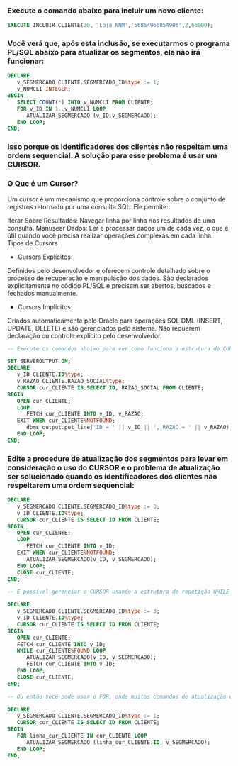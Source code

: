 ### Execute o comando abaixo para incluir um novo cliente:

```sql
EXECUTE INCLUIR_CLIENTE(30, 'Loja NNM','56854960854906',2,60000);
```

### Você verá que, após esta inclusão, se executarmos o programa PL/SQL abaixo para atualizar os segmentos, ela não irá funcionar:

```sql
DECLARE
   v_SEGMERCADO CLIENTE.SEGMERCADO_ID%type := 1;
   v_NUMCLI INTEGER;
BEGIN
   SELECT COUNT(*) INTO v_NUMCLI FROM CLIENTE;
   FOR v_ID IN 1..v_NUMCLI LOOP
      ATUALIZAR_SEGMERCADO (v_ID,v_SEGMERCADO);
   END LOOP;
END;
```

### Isso porque os identificadores dos clientes não respeitam uma ordem sequencial. A solução para esse problema é usar um CURSOR.

### O Que é um Cursor?

Um cursor é um mecanismo que proporciona controle sobre o conjunto de registros retornado por uma consulta SQL. Ele permite:

Iterar Sobre Resultados: Navegar linha por linha nos resultados de uma consulta.
Manusear Dados: Ler e processar dados um de cada vez, o que é útil quando você precisa realizar operações complexas em cada linha.
Tipos de Cursors

-  Cursors Explícitos:

Definidos pelo desenvolvedor e oferecem controle detalhado sobre o processo de recuperação e manipulação dos dados.
São declarados explicitamente no código PL/SQL e precisam ser abertos, buscados e fechados manualmente.

-  Cursors Implícitos:

Criados automaticamente pelo Oracle para operações SQL DML (INSERT, UPDATE, DELETE) e são gerenciados pelo sistema.
Não requerem declaração ou controle explícito pelo desenvolvedor.

```sql
-- Execute os comandos abaixo para ver como funciona a estrutura de CURSOR:

SET SERVEROUTPUT ON;
DECLARE
   v_ID CLIENTE.ID%type;
   v_RAZAO CLIENTE.RAZAO_SOCIAL%type;
   CURSOR cur_CLIENTE IS SELECT ID, RAZAO_SOCIAL FROM CLIENTE;
BEGIN
   OPEN cur_CLIENTE;
   LOOP
      FETCH cur_CLIENTE INTO v_ID, v_RAZAO;
   EXIT WHEN cur_CLIENTE%NOTFOUND;
      dbms_output.put_line('ID = ' || v_ID || ', RAZAO = ' || v_RAZAO);
   END LOOP;
END;
```

### Edite a procedure de atualização dos segmentos para levar em consideração o uso do CURSOR e o problema de atualização ser solucionado quando os identificadores dos clientes não respeitarem uma ordem sequencial:

```sql
DECLARE
   v_SEGMERCADO CLIENTE.SEGMERCADO_ID%type := 3;
   v_ID CLIENTE.ID%type;
   CURSOR cur_CLIENTE IS SELECT ID FROM CLIENTE;
BEGIN
   OPEN cur_CLIENTE;
   LOOP
      FETCH cur_CLIENTE INTO v_ID;
   EXIT WHEN cur_CLIENTE%NOTFOUND;
      ATUALIZAR_SEGMERCADO(v_ID, v_SEGMERCADO);
   END LOOP;
   CLOSE cur_CLIENTE;
END;
```

```sql
-- É possível gerenciar o CURSOR usando a estrutura de repetição WHILE ... LOOP:

DECLARE
   v_SEGMERCADO CLIENTE.SEGMERCADO_ID%type := 3;
   v_ID CLIENTE.ID%type;
   CURSOR cur_CLIENTE IS SELECT ID FROM CLIENTE;
BEGIN
   OPEN cur_CLIENTE;
   FETCH cur_CLIENTE INTO v_ID;
   WHILE cur_CLIENTE%FOUND LOOP
      ATUALIZAR_SEGMERCADO(v_ID, v_SEGMERCADO);
      FETCH cur_CLIENTE INTO v_ID;
   END LOOP;
   CLOSE cur_CLIENTE;
END;
```

```sql
-- Ou então você pode usar o FOR, onde muitos comandos de atualização do gerenciamento do CURSOR, dentro do programa PL/SQL, são automaticamente declaradas:

DECLARE
   v_SEGMERCADO CLIENTE.SEGMERCADO_ID%type := 1;
   CURSOR cur_CLIENTE IS SELECT ID FROM CLIENTE;
BEGIN
   FOR linha_cur_CLIENTE IN cur_CLIENTE LOOP
      ATUALIZAR_SEGMERCADO (linha_cur_CLIENTE.ID, v_SEGMERCADO);
   END LOOP;
END;
```
